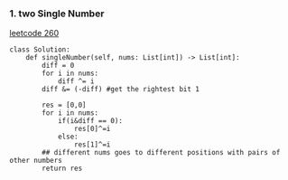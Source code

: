 ### 1. two Single Number
[leetcode 260](https://leetcode.com/problems/single-number-iii/)
```
class Solution:
    def singleNumber(self, nums: List[int]) -> List[int]:
        diff = 0
        for i in nums:
            diff ^= i 
        diff &= (-diff) #get the rightest bit 1
        
        res = [0,0]
        for i in nums:
            if(i&diff == 0):
                res[0]^=i
            else:
                res[1]^=i
        ## different nums goes to different positions with pairs of other numbers
        return res
```
